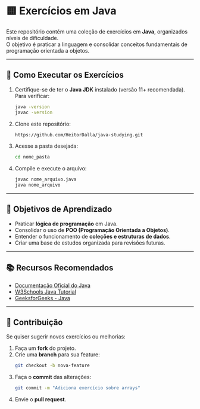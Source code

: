 # 🟨 Exercícios em Java

Este repositório contém uma coleção de exercícios em **Java**, organizados níveis de dificuldade.  
O objetivo é praticar a linguagem e consolidar conceitos fundamentais de programação orientada a objetos.

---

## 🚀 Como Executar os Exercícios

1. Certifique-se de ter o **Java JDK** instalado (versão 11+ recomendada).  
   Para verificar:
   ```bash
   java -version
   javac -version
   ```
2. Clone este repositório:
   ```bash
   https://github.com/HeitorDalla/java-studying.git
   ```
3. Acesse a pasta desejada:
   ```bash
   cd nome_pasta
   ```
4. Compile e execute o arquivo:
   ```bash
   javac nome_arquivo.java
   java nome_arquivo
   ```

---

## 📌 Objetivos de Aprendizado

- Praticar **lógica de programação** em Java.  
- Consolidar o uso de **POO (Programação Orientada a Objetos)**.  
- Entender o funcionamento de **coleções e estruturas de dados**.  
- Criar uma base de estudos organizada para revisões futuras.  

---

## 📚 Recursos Recomendados

- [Documentação Oficial do Java](https://docs.oracle.com/en/java/)  
- [W3Schools Java Tutorial](https://www.w3schools.com/java/)  
- [GeeksforGeeks - Java](https://www.geeksforgeeks.org/java/)  

---

## 📝 Contribuição

Se quiser sugerir novos exercícios ou melhorias:  
1. Faça um **fork** do projeto.  
2. Crie uma **branch** para sua feature:
   ```bash
   git checkout -b nova-feature
   ```
3. Faça o **commit** das alterações:
   ```bash
   git commit -m "Adiciona exercício sobre arrays"
   ```
4. Envie o **pull request**.  
